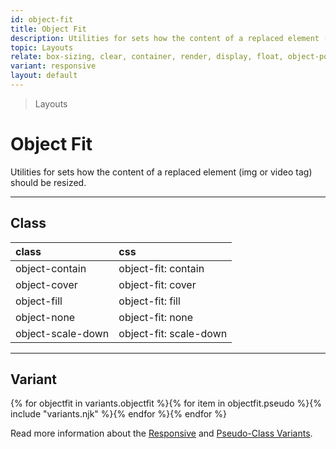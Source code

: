```yaml
---
id: object-fit
title: Object Fit
description: Utilities for sets how the content of a replaced element (img or video tag) should be resized.
topic: Layouts
relate: box-sizing, clear, container, render, display, float, object-position, overflow, position, top/bottom/left/right, visibility, z-index
variant: responsive
layout: default
---
```


> Layouts

# Object Fit

Utilities for sets how the content of a replaced element (img or video tag) should be resized.

---

## Class

| <span class="px-3 py-1 text-white (dark)text-charcoal-100 bg-gray-700 (dark)bg-gray-600 rounded-full">class</span> | <span class="px-3 py-1 text-white (dark)text-charcoal-100 bg-gray-700 (dark)bg-gray-600 rounded-full">css</span> |
|:--|:--|
| object-contain | object-fit: contain |
| object-cover | object-fit: cover |
| object-fill | object-fit: fill |
| object-none | object-fit: none |
| object-scale-down | object-fit: scale-down |

---

## Variant

<y class="flex flex-gap-2 flex-wrap justify-start items-center">{% for objectfit in variants.objectfit %}{% for item in objectfit.pseudo %}{% include "variants.njk" %}{% endfor %}{% endfor %}</y>

Read more information about the [Responsive](/responsive) and [Pseudo-Class Variants](/pseudo-class-variants/).